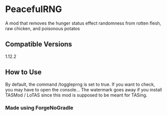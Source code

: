 # PeacefulRNG
A mod that removes the hunger status effect randomness
from rotten flesh, raw chicken, and poisonous potatos
## Compatible Versions
1.12.2
## How to Use
By default, the command /toggleprng is set to true. If you want to check, you may have to open the console...
The watermark goes away if you install TASMod / LoTAS since this mod is supposed to be meant for TASing.
### Made using ForgeNoGradle
